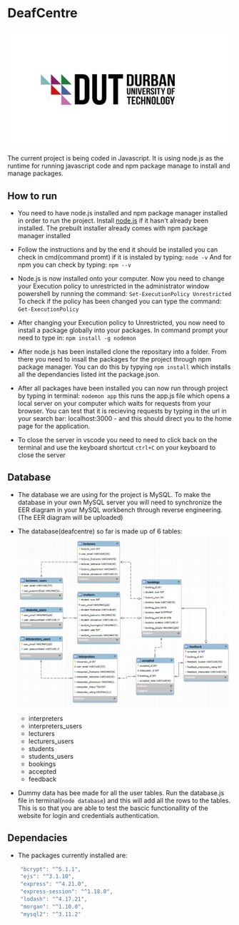 # DeafCentre
![DUT logo image](/public/images/dut-logo.jpg)

The current project is being coded in Javascript. It is using node.js as the runtime for running javascript code and npm package manage to install and manage packages.

## How to run
- You need to have node.js installed and npm package manager installed in order to run the project. Install [node.js](https://nodejs.org/en/download/prebuilt-installer) if it hasn't already been installed. The prebuilt installer already comes with npm package manager installed

- Follow the instructions and by the end it should be installed you can check in cmd(command promt) if it is instaled by typing: 
                    `node -v`
 And for npm you can check by typing: `npm --v`

- Node.js is now installed onto your computer. Now you need to change your Execution policy to unrestricted in the administrator window powershell by running the command:
                    `Set-ExecutionPolicy Unrestricted`
To check if the policy has been changed you can type the command: `Get-ExecutionPolicy`

- After changing your Execution policy to Unrestricted, you now need to install a package globally into your packages. In command prompt your need to type in:
                    `npm install -g nodemon`

- After node.js has been installed clone the repositary into a folder. From there you need to insall the packages for the project through npm package manager. You can do this by typying `npm install` which installs all the dependancies listed int the package.json. 

- After all packages have been installed you can now run through project by typing in terminal:
                    `nodemon app`
 this runs the app.js file which opens a local server on your computer which waits for requests from your browser. You can test that it is recieving requests by typing in the url in your search bar: localhost:3000 - and this should direct you to the home page for the application.

- To close the server in vscode you need to need to click back on the terminal and use the keyboard shortcut `ctrl+C` on your keyboard to close the server

## Database

- The database we are using for the project is MySQL. To make the database in your own MySQL server you will need to synchronize the EER diagram in your  MySQL workbench through reverse engineering.(The EER diagram will be uploaded)

- The database(deafcentre) so far is made up of 6 tables:
![Deafcentre ERD](/public/images/EER.png)
    - interpreters                               
    - interpreters_users
    - lecturers
    - lecturers_users
    - students
    - students_users
    - bookings
    - accepted
    - feedback

- Dummy data has bee made for all the user tables. Run the database.js file in terminal(`node database`) and this will add all the rows to the tables. This is so that you are able to test the bascic functionallity of the website for login and credentials authentication.

## Dependacies

- The packages currently installed are:

```javascript
    "bcrypt": "^5.1.1",
    "ejs": "^3.1.10",
    "express": "^4.21.0",
    "express-session": "^1.18.0",
    "lodash": "^4.17.21",
    "morgan": "^1.10.0",
    "mysql2": "^3.11.2"
```
